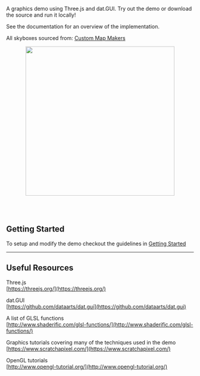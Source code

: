 A graphics demo using Three.js and dat.GUI. Try out the demo or download the source and run it locally!

See the documentation for an overview of the implementation.

All skyboxes sourced from: [Custom Map Makers](http://www.custommapmakers.org/skyboxes.php)  


<p align="center">
<img src="src/img/screenshot.jpg" width="400px">
</p>

<br>
<br>

## Getting Started

To setup and modify the demo checkout the guidelines in [Getting Started](https://knvsl.github.io/teapot-demo/intro.html)

_______

## Useful Resources

Three.js  
[https://threejs.org/](https://threejs.org/)

dat.GUI  
[https://github.com/dataarts/dat.gui](https://github.com/dataarts/dat.gui)

A list of GLSL functions  
[http://www.shaderific.com/glsl-functions/](http://www.shaderific.com/glsl-functions/)  

Graphics tutorials covering many of the techniques used in the demo
[https://www.scratchapixel.com/](https://www.scratchapixel.com/)

OpenGL tutorials  
[http://www.opengl-tutorial.org/](http://www.opengl-tutorial.org/)
